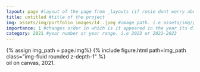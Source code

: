 ```yaml
---
layout: page #layout of the page from _layouts (if rosie dont worry about this)
title: untitled #title of the project
img: assets/img/portfolio_images/14_.jpeg #image path. i.e assets/img/portfolio_images/1_.jpg
importance: 1 #changes order in which is it appeared in the year its displayed in
category: 2021 #year number or year range. i.e 2023 or 2022-2023
---
```


<div class="row">
    <div class="col-sm mt-3 mt-md-0">
        {% assign img_path = page.img%}
        {% include figure.html path=img_path  class="img-fluid rounded z-depth-1" %}
    </div>
</div>
<div class="caption">
    oil on canvas, 2021. 
</div>
